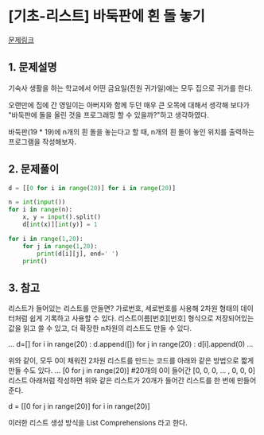 # [기초-리스트] 바둑판에 흰 돌 놓기

[문제링크](https://codeup.kr/problem.php?id=6095)



## 1. 문제설명

기숙사 생활을 하는 학교에서 어떤 금요일(전원 귀가일)에는 모두 집으로 귀가를 한다.

오랜만에 집에 간 영일이는 아버지와 함께 두던 매우 큰 오목에 대해서 생각해 보다가
"바둑판에 돌을 올린 것을 프로그래밍 할 수 있을까?"하고 생각하였다.

바둑판(19 * 19)에 n개의 흰 돌을 놓는다고 할 때,
n개의 흰 돌이 놓인 위치를 출력하는 프로그램을 작성해보자.




## 2. 문제풀이

```python
d = [[0 for i in range(20)] for i in range(20)]

n = int(input())
for i in range(n):
    x, y = input().split()
    d[int(x)][int(y)] = 1

for i in range(1,20):
    for j in range(1,20):
        print(d[i][j], end=' ')
    print()
```



## 3. 참고

리스트가 들어있는 리스트를 만들면?
가로번호, 세로번호를 사용해 2차원 형태의 데이터처럼 쉽게 기록하고 사용할 수 있다.
리스트이름[번호][번호] 형식으로 저장되어있는 값을 읽고 쓸 수 있고, 더 확장한 n차원의 리스트도 만들 수 있다.

...
d=[]
for i in range(20) : 
 d.append([])
 for j in range(20) : 
  d[i].append(0)
... 

위와 같이, 모두 0이 채워진 2차원 리스트를 만드는 코드를 아래와 같은 방법으로 짧게 만들 수도 있다.
... [0 for j in range(20)] #20개의 0이 들어간 [0, 0, 0, ... , 0, 0, 0] 리스트 
아래처럼 작성하면 위와 같은 리스트가 20개가 들어간 리스트를 한 번에 만들어 준다.

d = [[0 for j in range(20)] for i in range(20)]

이러한 리스트 생성 방식을 List Comprehensions 라고 한다.

